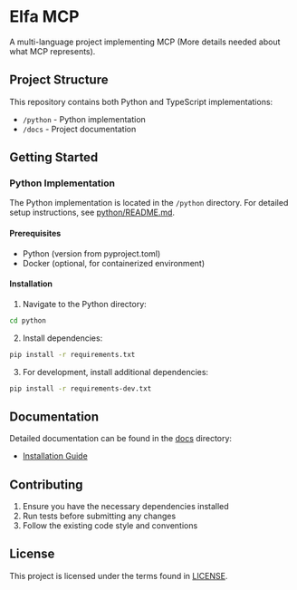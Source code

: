 # Elfa MCP

A multi-language project implementing MCP (More details needed about what MCP represents).

## Project Structure

This repository contains both Python and TypeScript implementations:

- `/python` - Python implementation
- `/docs` - Project documentation

## Getting Started

### Python Implementation

The Python implementation is located in the `/python` directory. For detailed setup instructions, see [python/README.md](python/README.md).

#### Prerequisites

- Python (version from pyproject.toml)
- Docker (optional, for containerized environment)

#### Installation

1. Navigate to the Python directory:

```sh
cd python
```

2. Install dependencies:

```sh
pip install -r requirements.txt
```

3. For development, install additional dependencies:

```sh
pip install -r requirements-dev.txt
```

## Documentation

Detailed documentation can be found in the [docs](docs/) directory:

- [Installation Guide](docs/installation.md)

## Contributing

1. Ensure you have the necessary dependencies installed
2. Run tests before submitting any changes
3. Follow the existing code style and conventions

## License

This project is licensed under the terms found in [LICENSE](LICENSE).
